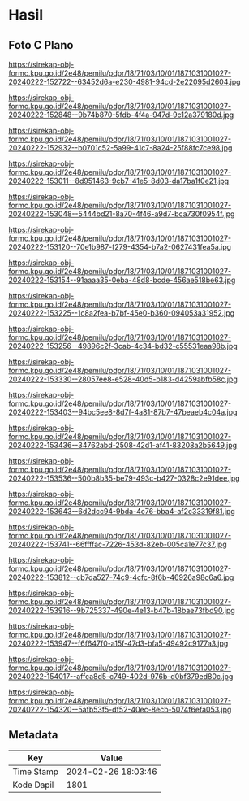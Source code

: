 # Hasil

## Foto C Plano

https://sirekap-obj-formc.kpu.go.id/2e48/pemilu/pdpr/18/71/03/10/01/1871031001027-20240222-152722--63452d6a-e230-4981-94cd-2e22095d2604.jpg

https://sirekap-obj-formc.kpu.go.id/2e48/pemilu/pdpr/18/71/03/10/01/1871031001027-20240222-152848--9b74b870-5fdb-4f4a-947d-9c12a379180d.jpg

https://sirekap-obj-formc.kpu.go.id/2e48/pemilu/pdpr/18/71/03/10/01/1871031001027-20240222-152932--b0701c52-5a99-41c7-8a24-25f88fc7ce98.jpg

https://sirekap-obj-formc.kpu.go.id/2e48/pemilu/pdpr/18/71/03/10/01/1871031001027-20240222-153011--8d951463-9cb7-41e5-8d03-da17ba1f0e21.jpg

https://sirekap-obj-formc.kpu.go.id/2e48/pemilu/pdpr/18/71/03/10/01/1871031001027-20240222-153048--5444bd21-8a70-4f46-a9d7-bca730f0954f.jpg

https://sirekap-obj-formc.kpu.go.id/2e48/pemilu/pdpr/18/71/03/10/01/1871031001027-20240222-153120--70e1b987-f279-4354-b7a2-0627431fea5a.jpg

https://sirekap-obj-formc.kpu.go.id/2e48/pemilu/pdpr/18/71/03/10/01/1871031001027-20240222-153154--91aaaa35-0eba-48d8-bcde-456ae518be63.jpg

https://sirekap-obj-formc.kpu.go.id/2e48/pemilu/pdpr/18/71/03/10/01/1871031001027-20240222-153225--1c8a2fea-b7bf-45e0-b360-094053a31952.jpg

https://sirekap-obj-formc.kpu.go.id/2e48/pemilu/pdpr/18/71/03/10/01/1871031001027-20240222-153256--49896c2f-3cab-4c34-bd32-c55531eaa98b.jpg

https://sirekap-obj-formc.kpu.go.id/2e48/pemilu/pdpr/18/71/03/10/01/1871031001027-20240222-153330--28057ee8-e528-40d5-b183-d4259abfb58c.jpg

https://sirekap-obj-formc.kpu.go.id/2e48/pemilu/pdpr/18/71/03/10/01/1871031001027-20240222-153403--94bc5ee8-8d7f-4a81-87b7-47beaeb4c04a.jpg

https://sirekap-obj-formc.kpu.go.id/2e48/pemilu/pdpr/18/71/03/10/01/1871031001027-20240222-153436--34762abd-2508-42d1-af41-83208a2b5649.jpg

https://sirekap-obj-formc.kpu.go.id/2e48/pemilu/pdpr/18/71/03/10/01/1871031001027-20240222-153536--500b8b35-be79-493c-b427-0328c2e91dee.jpg

https://sirekap-obj-formc.kpu.go.id/2e48/pemilu/pdpr/18/71/03/10/01/1871031001027-20240222-153643--6d2dcc94-9bda-4c76-bba4-af2c33319f81.jpg

https://sirekap-obj-formc.kpu.go.id/2e48/pemilu/pdpr/18/71/03/10/01/1871031001027-20240222-153741--66ffffac-7226-453d-82eb-005ca1e77c37.jpg

https://sirekap-obj-formc.kpu.go.id/2e48/pemilu/pdpr/18/71/03/10/01/1871031001027-20240222-153812--cb7da527-74c9-4cfc-8f6b-46926a98c6a6.jpg

https://sirekap-obj-formc.kpu.go.id/2e48/pemilu/pdpr/18/71/03/10/01/1871031001027-20240222-153916--9b725337-490e-4e13-b47b-18bae73fbd90.jpg

https://sirekap-obj-formc.kpu.go.id/2e48/pemilu/pdpr/18/71/03/10/01/1871031001027-20240222-153947--f6f647f0-a15f-47d3-bfa5-49492c9177a3.jpg

https://sirekap-obj-formc.kpu.go.id/2e48/pemilu/pdpr/18/71/03/10/01/1871031001027-20240222-154017--affca8d5-c749-402d-976b-d0bf379ed80c.jpg

https://sirekap-obj-formc.kpu.go.id/2e48/pemilu/pdpr/18/71/03/10/01/1871031001027-20240222-154320--5afb53f5-df52-40ec-8ecb-5074f6efa053.jpg


## Metadata

| Key        | Value               |
| ---------- | ------------------- |
| Time Stamp | 2024-02-26 18:03:46 |
| Kode Dapil | 1801                |



